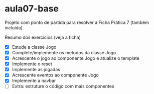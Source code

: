 # aula07-base

Projeto com ponto de partida para resolver a Ficha Prática 7 (também incluída).

Resumo dos exercícios (veja a ficha)

- [x] Estude a classe Jogo
- [x] Complete/implemente os metodos da classe Jogo
- [x] Acrescente o jogo ao componente Jogo e atualize o template
- [x] Implemente o reset
- [x] Implemente as jogadas
- [x] Acrescente eventos ao componente Jogo
- [x] Implemente a navbar
- [ ] Extra: estruture o código com mais componentes